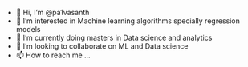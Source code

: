 - 👋 Hi, I’m @pa1vasanth
- 👀 I’m interested in Machine learning algorithms specially regression models
- 🌱 I’m currently doing masters in Data science and analytics
- 💞️ I’m looking to collaborate on ML and Data science
- 📫 How to reach me ...

<!---
pa1vasanth/pa1vasanth is a ✨ special ✨ repository because its `README.md` (this file) appears on your GitHub profile.
You can click the Preview link to take a look at your changes.
--->
